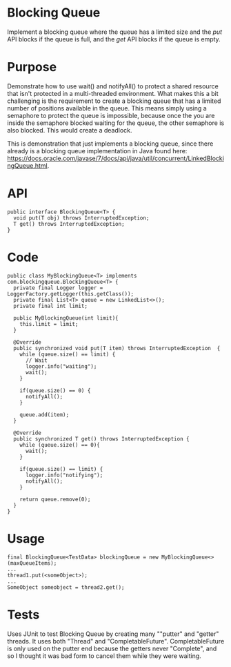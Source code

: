 # Blocking Queue
Implement a blocking queue where the queue has a limited size and the *put* API blocks if the queue is full, and the *get* API blocks if the queue is empty.

# Purpose
Demonstrate how to use wait() and notifyAll() to protect a shared resource that isn't protected in a multi-threaded environment. What makes this a bit challenging is the requirement to create a blocking queue that has a limited number of positions available in the queue. This means simply using a semaphore to protect the queue is impossible, because once the you are inside the semaphore blocked waiting for the queue, the other semaphore is also blocked. This would create a deadlock.

This is demonstration that just implements a blocking queue, since there already is a blocking queue implementation in Java found here: https://docs.oracle.com/javase/7/docs/api/java/util/concurrent/LinkedBlockingQueue.html.

# API
```
public interface BlockingQueue<T> {
  void put(T obj) throws InterruptedException;
  T get() throws InterruptedException;
}
```

# Code
```
public class MyBlockingQueue<T> implements com.blockingqueue.BlockingQueue<T> {
  private final Logger logger = LoggerFactory.getLogger(this.getClass());
  private final List<T> queue = new LinkedList<>();
  private final int limit;

  public MyBlockingQueue(int limit){
    this.limit = limit;
  }

  @Override
  public synchronized void put(T item) throws InterruptedException  {
    while (queue.size() == limit) {
      // Wait
      logger.info("waiting");
      wait();
    }

    if(queue.size() == 0) {
      notifyAll();
    }

    queue.add(item);
  }

  @Override
  public synchronized T get() throws InterruptedException {
    while (queue.size() == 0){
      wait();
    }

    if(queue.size() == limit) {
      logger.info("notifying");
      notifyAll();
    }

    return queue.remove(0);
  }
}
```

# Usage  
```
final BlockingQueue<TestData> blockingQueue = new MyBlockingQueue<>(maxQueueItems);
...  
thread1.put(<someObject>);
...
SomeObject someobject = thread2.get();  
```

# Tests
Uses JUnit to test Blocking Queue by creating many ""putter" and "getter" threads. It uses both "Thread" and "CompletableFuture". CompletableFuture is only used on the putter end because the getters never "Complete", and so I thought it was bad form to cancel them while they were waiting. 

